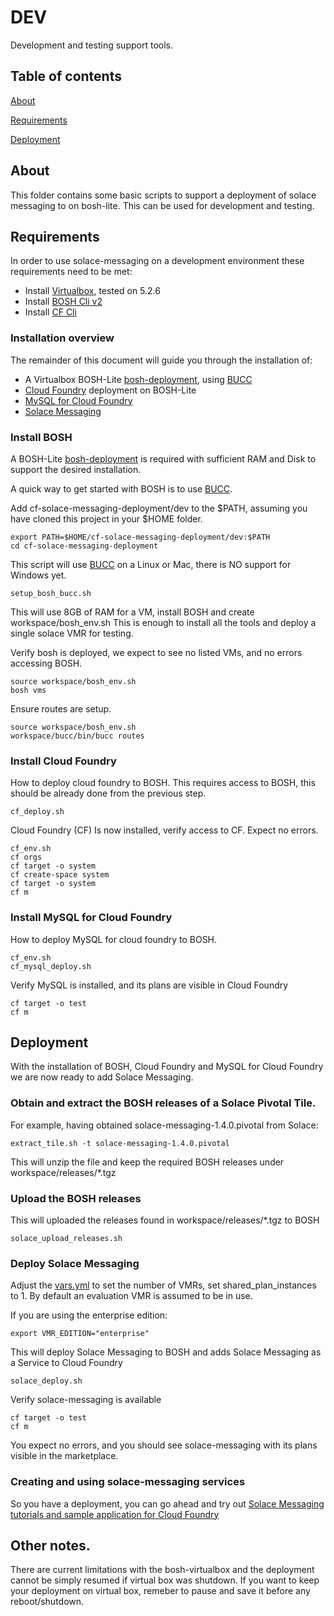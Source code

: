 # DEV

Development and testing support tools.

## Table of contents

[About](#About)

[Requirements](#Requirements)

[Deployment](#Deployment)


<a name="About"></a>
## About

This folder contains some basic scripts to support a deployment of solace messaging to on bosh-lite.
This can be used for development and testing.

<a name="Requirements"></a>
## Requirements

In order to use solace-messaging on a development environment these requirements need to be met:

* Install [Virtualbox](https://www.virtualbox.org/), tested on 5.2.6
* Install [BOSH Cli v2](https://bosh.io/docs/cli-v2.html#install)
* Install [CF Cli](https://github.com/cloudfoundry/cli#downloads)

### Installation overview

The remainder of this document will guide you through the installation of:

* A Virtualbox BOSH-Lite [bosh-deployment](https://github.com/cloudfoundry/bosh-deployment), using [BUCC](https://github.com/starkandwayne/bucc)
* [Cloud Foundry](https://github.com/cloudfoundry/cf-deployment) deployment on BOSH-Lite
* [MySQL for Cloud Foundry](https://github.com/cloudfoundry/cf-mysql-deployment)
* [Solace Messaging](#Deployment)

<a name="install_bosh"></a>
### Install BOSH

A BOSH-Lite [bosh-deployment](https://github.com/cloudfoundry/bosh-deployment) is required with sufficient RAM and Disk to support the desired installation.

A quick way to get started with BOSH is to use [BUCC](https://github.com/starkandwayne/bucc).

Add cf-solace-messaging-deployment/dev to the $PATH, assuming you have cloned this project in your $HOME folder.

~~~~
export PATH=$HOME/cf-solace-messaging-deployment/dev:$PATH
cd cf-solace-messaging-deployment
~~~~

This script will use [BUCC](https://github.com/starkandwayne/bucc) on a Linux or Mac, there is NO support for Windows yet. 
~~~~
setup_bosh_bucc.sh
~~~~

This will use 8GB of RAM for a VM, install BOSH and create workspace/bosh_env.sh
This is enough to install all the tools and deploy a single solace VMR for testing.

Verify bosh is deployed, we expect to see no listed VMs, and no errors accessing BOSH.
~~~~
source workspace/bosh_env.sh
bosh vms
~~~~

Ensure routes are setup.
~~~~
source workspace/bosh_env.sh
workspace/bucc/bin/bucc routes
~~~~

<a name="install_cf"></a>
### Install Cloud Foundry

How to deploy cloud foundry to BOSH. 
This requires access to BOSH, this should be already done from the previous step.

~~~~
cf_deploy.sh
~~~~

Cloud Foundry (CF) Is now installed, verify access to CF. Expect no errors.

~~~~
cf_env.sh
cf orgs
cf target -o system
cf create-space system
cf target -o system
cf m
~~~~

<a name="install_cf_mysql"></a>
### Install MySQL for Cloud Foundry

How to deploy MySQL for cloud foundry to BOSH. 

~~~~
cf_env.sh
cf_mysql_deploy.sh
~~~~

Verify MySQL is installed, and its plans are visible in Cloud Foundry

~~~~
cf target -o test
cf m
~~~~

<a name="Deployment"></a>
## Deployment

With the installation of BOSH, Cloud Foundry and MySQL for Cloud Foundry we are now ready to add Solace Messaging.

<a name="deploy_extract"></a>
### Obtain and extract the BOSH releases of a Solace Pivotal Tile.

For example, having obtained solace-messaging-1.4.0.pivotal from Solace:

~~~
extract_tile.sh -t solace-messaging-1.4.0.pivotal
~~~

This will unzip the file and keep the required BOSH releases under workspace/releases/*.tgz

<a name="deploy_upload"></a>
### Upload the BOSH releases 

This will uploaded the releases found in workspace/releases/*.tgz to BOSH
~~~~
solace_upload_releases.sh
~~~~

<a name="deploy_solace_messaging"></a>
### Deploy Solace Messaging 

Adjust the [vars.yml](../vars.yml)  to set the number of VMRs, set shared_plan_instances to 1.
By default an evaluation VMR is assumed to be in use. 

If you are using the enterprise edition:
~~~~
export VMR_EDITION="enterprise"
~~~~

This will deploy Solace Messaging to BOSH and adds Solace Messaging as a Service to Cloud Foundry

~~~~
solace_deploy.sh
~~~~

Verify solace-messaging is available

~~~~
cf target -o test
cf m
~~~~

You expect no errors, and you should see solace-messaging with its plans visible in the marketplace.


### Creating and using solace-messaging services

So you have a deployment, you can go ahead and try out [Solace Messaging tutorials and sample application for Cloud Foundry](http://dev.solace.com/get-started/pcf-tutorials/)

## Other notes.

There are current limitations with the bosh-virtualbox and the deployment cannot be simply resumed if virtual box was shutdown.
If you want to keep your deployment on virtual box, remeber to pause and save it before any reboot/shutdown.


